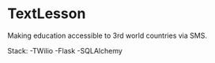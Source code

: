 # TextLesson
Making education accessible to 3rd world countries via SMS. 

Stack:
-TWilio
-Flask
-SQLAlchemy

